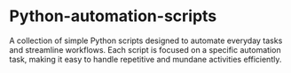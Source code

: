 # Python-automation-scripts
A collection of simple Python scripts designed to automate everyday tasks and streamline workflows. Each script is focused on a specific automation task, making it easy to handle repetitive and mundane activities efficiently.
